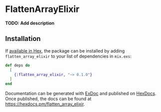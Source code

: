 # FlattenArrayElixir

**TODO: Add description**

## Installation

If [available in Hex](https://hex.pm/docs/publish), the package can be installed
by adding `flatten_array_elixir` to your list of dependencies in `mix.exs`:

```elixir
def deps do
  [
    {:flatten_array_elixir, "~> 0.1.0"}
  ]
end
```

Documentation can be generated with [ExDoc](https://github.com/elixir-lang/ex_doc)
and published on [HexDocs](https://hexdocs.pm). Once published, the docs can
be found at <https://hexdocs.pm/flatten_array_elixir>.

